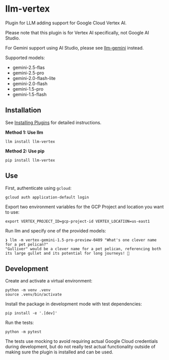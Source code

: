 # llm-vertex

Plugin for LLM adding support for Google Cloud Vertex AI.

Please note that this plugin is for Vertex AI specifically, not Google AI Studio.

For Gemini support using AI Studio, please see [llm-gemini](https://github.com/simonw/llm-gemini) instead.

Supported models:

- gemini-2.5-flas
- gemini-2.5-pro
- gemini-2.0-flash-lite
- gemini-2.0-flash
- gemini-1.5-pro
- gemini-1.5-flash

## Installation

See [Installing Plugins](https://llm.datasette.io/en/stable/plugins/installing-plugins.html) for detailed instructions.

**Method 1: Use llm**

``` shell
llm install llm-vertex
```

**Method 2: Use pip**

``` shell
pip install llm-vertex
```

## Use

First, authenticate using `gcloud`:

``` shell
gcloud auth application-default login
```

Export two environment variables for the GCP Project and location you want to use:

``` shell
export VERTEX_PROJECT_ID=gcp-project-id VERTEX_LOCATION=us-east1
```

Run llm and specify one of the provided models:

``` shell
❯ llm -m vertex-gemini-1.5-pro-preview-0409 "What's one clever name for a pet pelican?"
"Gulliver" would be a clever name for a pet pelican, referencing both its large gullet and its potential for long journeys! 🦜
```

## Development

Create and activate a virtual environment:

``` shell
python -m venv .venv
source .venv/bin/activate
```

Install the package in development mode with test dependencies:

``` shell
pip install -e '.[dev]'
```

Run the tests:

``` shell
python -m pytest
```

The tests use mocking to avoid requiring actual Google Cloud credentials during development, but do not really test actual functionality outside of making sure the plugin is installed and can be used.
